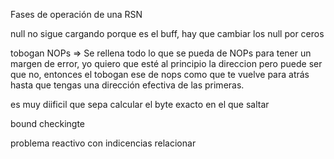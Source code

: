 Fases de operación de una RSN



null no sigue cargando porque es el buff, hay que cambiar los null por ceros 

tobogan NOPs => Se rellena todo lo que se pueda de NOPs para tener un margen de error, yo quiero que esté al principio la direccion pero puede ser que no, entonces el tobogan ese de nops como que te vuelve para atrás hasta que tengas una dirección efectiva de las primeras. 

es muy diificil que sepa calcular el byte exacto en el que saltar

bound checkingte


problema reactivo con indicencias relacionar
